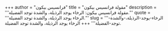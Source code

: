 +++
author = "فرانسيس بيكون"
title = "مقولة فرانسيس بيكون"
description = '''مقولة فرانسيس بيكون: الرخاء يوجد الرذيلة، والشدة توجد الفضيلة.'''
quote = '''الرخاء يوجد الرذيلة، والشدة توجد الفضيلة.'''
slug = '''الرخاء-يوجد-الرذيلة،-والشدة-توجد-الفضيلة'''
+++
الرخاء يوجد الرذيلة، والشدة توجد الفضيلة.
